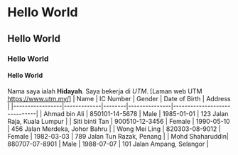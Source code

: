# Hello World
## Hello World
### Hello World
#### Hello World

Nama saya ialah **Hidayah**. Saya bekerja di *UTM*. [Laman web UTM https://www.utm.my/]
| Name            | IC Number   | Gender | Date of Birth | Address                      |
|-----------------|-------------|--------|---------------|------------------------------|
| Ahmad bin Ali   | 850101-14-5678 | Male   | 1985-01-01    | 123 Jalan Raja, Kuala Lumpur |
| Siti binti Tan  | 900510-12-3456 | Female | 1990-05-10    | 456 Jalan Merdeka, Johor Bahru |
| Wong Mei Ling   | 820303-08-9012 | Female | 1982-03-03    | 789 Jalan Tun Razak, Penang |
| Mohd Shaharuddin| 880707-07-8901 | Male   | 1988-07-07    | 101 Jalan Ampang, Selangor |
